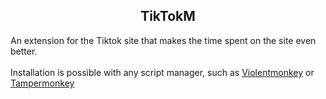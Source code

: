 <h2 align="Center">TikTokM</h2>
An extension for the Tiktok site that makes the time spent on the site even better. 
<br><br>
Installation is possible with any script manager, such as <a href="https://violentmonkey.github.io/get-it/">Violentmonkey</a> or <a href="https://www.tampermonkey.net/">Tampermonkey</a>
